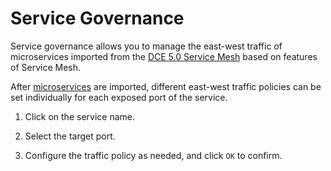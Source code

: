 # Service Governance

Service governance allows you to manage the east-west traffic of microservices imported from the [DCE 5.0 Service Mesh](../../mspider/intro/index.md) based on features of Service Mesh.

After [microservices](service.md) are imported, different east-west traffic policies can be set individually for each exposed port of the service.

1. Click on the service name.

    <!--![](../images/cloudms-traffic01.png)-->

2. Select the target port.

    <!--![](../images/cloudms-traffic02.png)-->

3. Configure the traffic policy as needed, and click `OK` to confirm.

<!-- Specific descriptions of each policy will be added later -->